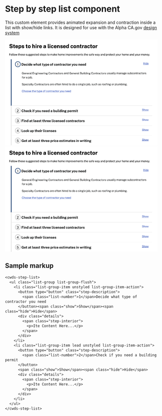 # Step by step list component

This custom element provides animated expansion and contraction inside a list with show/hide links. It is designed for use with the Alpha CA.gov <a href="https://cwds.dev">design system</a>

<img src="https://raw.githubusercontent.com/cagov/Alpha/master/components/step-list/step-list.png" />

<img src="https://raw.githubusercontent.com/cagov/Alpha/master/components/step-list/step-list.png" />

## Sample markup

```
<cwds-step-list>
  <ul class="list-group list-group-flush">
    <li class="list-group-item unstyled list-group-item-action">
      <button type="button" class="step-description">
        <span class="list-number">1</span>Decide what type of contractor you need
      </button><span class="show">Show</span><span class="hide">Hide</span>
      <div class="details">
        <span class="step-interior">
          <p>Ite Content Here...</p>
        </span>
      </div>
    </li>
    <li class="list-group-item lead unstyled list-group-item-action">
      <button type="button" class="step-description">
        <span class="list-number">2</span>Check if you need a building permit
      </button>
      <span class="show">Show</span><span class="hide">Hide</span>
      <div class="details">
        <span class="step-interior">
          <p>Ite Content Here...</p>
        </span>
      </div>
    </li>
  </ul>
</cwds-step-list>
```
